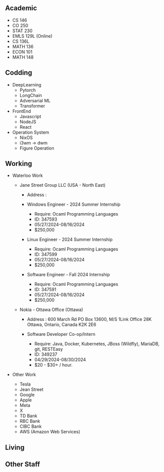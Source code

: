 ## Academic

- CS 146 
- CO 250
- STAT 230
- EMLS 129L (Online)
- CS 136L
- MATH 136
- ECON 101
- MATH 148

## Codding 

- DeepLearning
    - Pytorch
    - LongChain
    - Adversarial ML
    - Transformer
- FrontEnd
    - Javascript
    - NodeJS
    - React
- Operation System
    - NixOS
    - i3wm -> dwm 
    - Figure Operation

## Working 

- Waterloo Work
    - Jane Street Group LLC (USA - North East)
        - Address : 

        - Windows Engineer - 2024 Summer Internship
            - Require: Ocaml Programming Languages
            - ID: 347593
            - 05/27/2024-08/16/2024
            - $250,000

        - Linux Engineer - 2024 Summer Internship
            - Require: Ocaml Programming Languages
            - ID: 347599 
            - 05/27/2024-08/16/2024
            - $250,000

        - Software Engineer - Fall 2024 Internship 
            - Require: Ocaml Programming Languages
            - ID: 347591
            - 05/27/2024-08/16/2024
            - $250,000

    - Nokia - Ottawa Office (Ottawa)
        - Address : 
            600 March Rd PO Box 13600, M/S 1Link Office 28K
            Ottawa, Ontario, Canada
            K2K 2E6

        - Software Developer Co-op/Intern 
            - Require: Java, Docker, Kubernetes, JBoss (Wildfly), MariaDB, git, RESTEasy
            - ID: 349237
            - 04/29/2024-08/30/2024
            - $20 - $30+ / hour.

- Other Work
    - Tesla 
    - Jean Street
    - Google 
    - Apple 
    - Meta
    - X 
    - TD Bank
    - RBC Bank
    - CIBC Bank
    - AWS (Amazon Web Services)

## Living 

## Other Staff
